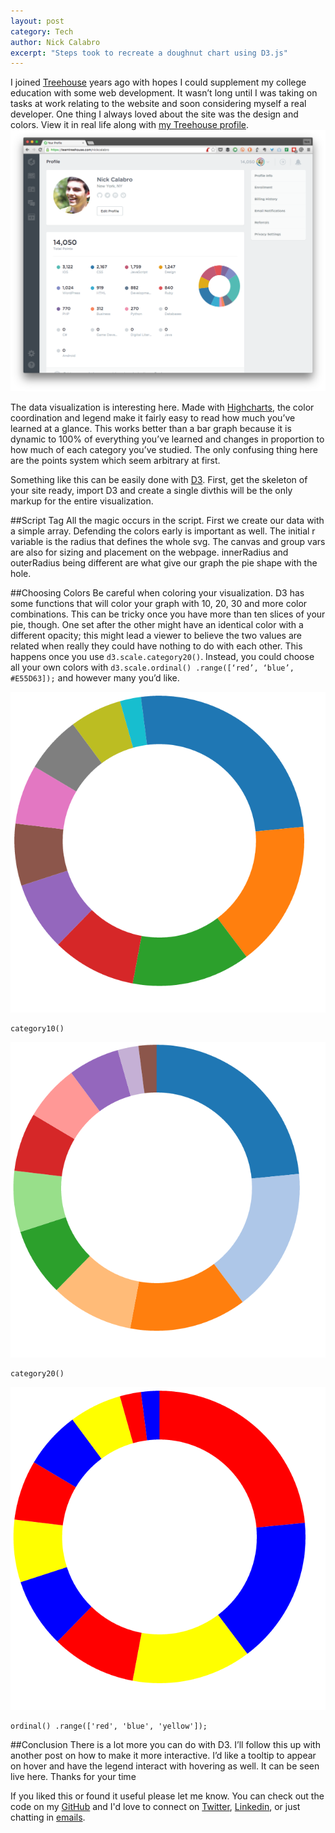 ```yaml
---
layout: post
category: Tech
author: Nick Calabro
excerpt: "Steps took to recreate a doughnut chart using D3.js"
---
```


<meta name="twitter:card" content="summary" />
<meta name="twitter:site" content="@NickCalabs" />
<meta name="twitter:title" content="{{ page.title }}" />
<meta name="twitter:description" content="Nick Calabro's Blog" />

I joined <a href="http://teamtreehouse.com">Treehouse</a> years ago with hopes I could supplement my college education with some web development. It wasn’t long until I was taking on tasks at work relating to the website and soon considering myself a real developer. One thing I always loved about the site was the design and colors. View it in real life along with <a href="https://teamtreehouse.com/nickcalabro">my Treehouse profile</a>. <br><a href="https://teamtreehouse.com/nickcalabro">![Treehouse progress page with chart example](https://raw.githubusercontent.com/NickCalabs/nickcalabs.github.io/master/img/tree.png)</a>

The data visualization is interesting here. Made with <a href="http://www.highcharts.com/"> Highcharts</a>, the color coordination and legend make it fairly easy to read how much you’ve learned at a glance. This works better than a bar graph because it is dynamic to 100% of everything you’ve learned and changes in proportion to how much of each category you’ve studied. The only confusing thing here are the points system which seem arbitrary at first.

Something like this can be easily done with <a href="http://d3js.org/">D3</a>. First, get the skeleton of your site ready, import D3 and create a single divthis will be the only markup for the entire visualization.

##Script Tag
All the magic occurs in the script. First we create our data with a simple array. Defending the colors early is important as well. The initial r variable is the radius that defines the whole svg. The canvas and group vars are also for sizing and placement on the webpage. innerRadius and outerRadius being different are what give our graph the pie shape with the hole.

##Choosing Colors
Be careful when coloring your visualization. D3 has some functions that will color your graph with 10, 20, 30 and more color combinations. This can be tricky once you have more than ten slices of your pie, though. One set after the other might have an identical color with a different opacity; this might lead a viewer to believe the two values are related when really they could have nothing to do with each other. This happens once you use `d3.scale.category20()`. Instead, you could choose all your own colors with `d3.scale.ordinal() .range([‘red’, ‘blue’, #E55D63]);` and however many you’d like.

![pie chart using catergory10](https://raw.githubusercontent.com/NickCalabs/nickcalabs.github.io/master/img/category10.png)
```
category10()
```
![pie chart using catergory20](https://raw.githubusercontent.com/NickCalabs/nickcalabs.github.io/master/img/category20.png)
```
category20()
```
![pie chart using ordinal](https://raw.githubusercontent.com/NickCalabs/nickcalabs.github.io/master/img/ordinal.png)
```
ordinal() .range(['red', 'blue', 'yellow']);
```

##Conclusion
There is a lot more you can do with D3. I’ll follow this up with another post on how to make it more interactive. I’d like a tooltip to appear on hover and have the legend interact with hovering as well. It can be seen live here. Thanks for your time

<div class="message">
  If you liked this or found it useful please let me know. You can check out the code on my <a href="http://github.com/nickcalabs">GitHub</a> and I'd love to connect on <a href="http://twitter.com/nickcalabs">Twitter</a>, <a href="http://linkedin.com/in/nickcalabro">Linkedin</a>, or just chatting in <a href="mailto:calabro.nick@gmail.com">emails</a>.
</div>